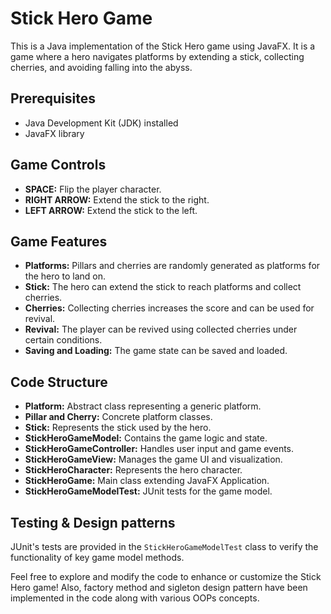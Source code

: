 # Stick Hero Game

This is a Java implementation of the Stick Hero game using JavaFX. It is a game where a hero navigates platforms by extending a stick, collecting cherries, and avoiding falling into the abyss.

## Prerequisites

- Java Development Kit (JDK) installed
- JavaFX library


## Game Controls

- **SPACE:** Flip the player character.
- **RIGHT ARROW:** Extend the stick to the right.
- **LEFT ARROW:** Extend the stick to the left.

## Game Features

- **Platforms:** Pillars and cherries are randomly generated as platforms for the hero to land on.
- **Stick:** The hero can extend the stick to reach platforms and collect cherries.
- **Cherries:** Collecting cherries increases the score and can be used for revival.
- **Revival:** The player can be revived using collected cherries under certain conditions.
- **Saving and Loading:** The game state can be saved and loaded.

## Code Structure

- **Platform:** Abstract class representing a generic platform.
- **Pillar and Cherry:** Concrete platform classes.
- **Stick:** Represents the stick used by the hero.
- **StickHeroGameModel:** Contains the game logic and state.
- **StickHeroGameController:** Handles user input and game events.
- **StickHeroGameView:** Manages the game UI and visualization.
- **StickHeroCharacter:** Represents the hero character.
- **StickHeroGame:** Main class extending JavaFX Application.
- **StickHeroGameModelTest:** JUnit tests for the game model.

## Testing & Design patterns

JUnit's tests are provided in the `StickHeroGameModelTest` class to verify the functionality of key game model methods.

Feel free to explore and modify the code to enhance or customize the Stick Hero game!
Also, factory method and sigleton design pattern have been implemented in the code along with various OOPs concepts.